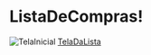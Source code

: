 # ListaDeCompras!
![TelaInicial](https://github.com/PietroMena/ListaDeCompras/assets/133895281/185f9455-c6a4-486b-9c3a-7f57623ab65f)
[TelaDaLista](https://github.com/PietroMena/ListaDeCompras/assets/133895281/ead9daf0-2057-4761-9f08-962bb2316014)

